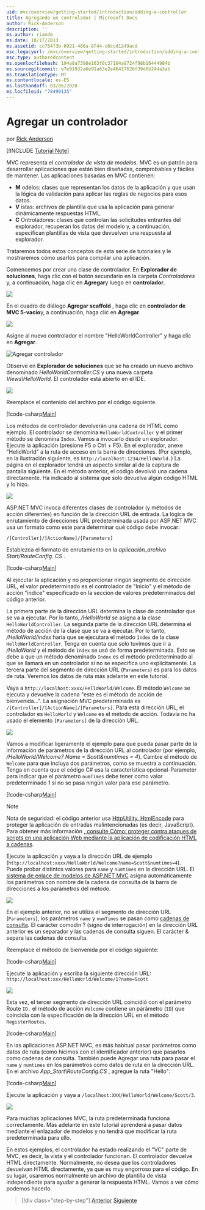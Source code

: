 ```yaml
---
uid: mvc/overview/getting-started/introduction/adding-a-controller
title: Agregando un controlador | Microsoft Docs
author: Rick-Anderson
description: ''
ms.author: riande
ms.date: 10/17/2013
ms.assetid: cc764f3b-6921-486a-8f44-c6ccd1249acd
msc.legacyurl: /mvc/overview/getting-started/introduction/adding-a-controller
msc.type: authoredcontent
ms.openlocfilehash: 194a8a7398e163f0c37164a8724f98b16444984b
ms.sourcegitcommit: e7e91932a6e91a63e2e46417626f39d6b244a3ab
ms.translationtype: MT
ms.contentlocale: es-ES
ms.lasthandoff: 03/06/2020
ms.locfileid: "78499135"
---
```

# <a name="adding-a-controller"></a>Agregar un controlador

por [Rick Anderson](https://twitter.com/RickAndMSFT)

[!INCLUDE [Tutorial Note](index.md)]

MVC representa el *controlador de vista de modelos*. MVC es un patrón para desarrollar aplicaciones que están bien diseñadas, comprobables y fáciles de mantener. Las aplicaciones basadas en MVC contienen:

- **M** odelos: clases que representan los datos de la aplicación y que usan la lógica de validación para aplicar las reglas de negocios para esos datos.
- **V** istas: archivos de plantilla que usa la aplicación para generar dinámicamente respuestas HTML.
- **C** Ontroladores: clases que controlan las solicitudes entrantes del explorador, recuperan los datos del modelo y, a continuación, especifican plantillas de vista que devuelven una respuesta al explorador.

Trataremos todos estos conceptos de esta serie de tutoriales y le mostraremos cómo usarlos para compilar una aplicación.

Comencemos por crear una clase de controlador. En **Explorador de soluciones**, haga clic con el botón secundario en la carpeta *Controladores* y, a continuación, haga clic en **Agregar**y luego en **controlador**.

![](adding-a-controller/_static/image1.png)

En el cuadro de diálogo **Agregar scaffold** , haga clic en **controlador de MVC 5-vacío**y, a continuación, haga clic en **Agregar**.

![](adding-a-controller/_static/image2.png)  

Asigne al nuevo controlador el nombre "HelloWorldController" y haga clic en **Agregar**.

![Agregar controlador](adding-a-controller/_static/image3.png)

Observe en **Explorador de soluciones** que se ha creado un nuevo archivo denominado *HelloWorldController.CS* y una nueva carpeta *Views\HelloWorld*. El controlador está abierto en el IDE.

![](adding-a-controller/_static/image4.png)

Reemplace el contenido del archivo por el código siguiente.

[!code-csharp[Main](adding-a-controller/samples/sample1.cs)]

Los métodos de controlador devolverán una cadena de HTML como ejemplo. El controlador se denomina `HelloWorldController` y el primer método se denomina `Index`. Vamos a invocarlo desde un explorador. Ejecute la aplicación (presione F5 o Ctrl + F5). En el explorador, anexe &quot;HelloWorld&quot; a la ruta de acceso en la barra de direcciones. (Por ejemplo, en la ilustración siguiente, es `http://localhost:1234/HelloWorld.`) La página en el explorador tendrá un aspecto similar al de la captura de pantalla siguiente. En el método anterior, el código devolvió una cadena directamente. Ha indicado al sistema que solo devuelva algún código HTML y lo hizo.

![](adding-a-controller/_static/image5.png)

ASP.NET MVC invoca diferentes clases de controlador (y métodos de acción diferentes) en función de la dirección URL de entrada. La lógica de enrutamiento de direcciones URL predeterminada usada por ASP.NET MVC usa un formato como este para determinar qué código debe invocar:

`/[Controller]/[ActionName]/[Parameters]`

Establezca el formato de enrutamiento en la *aplicación\_archivo Start/RouteConfig. CS* .

[!code-csharp[Main](adding-a-controller/samples/sample2.cs?highlight=7-8)]

Al ejecutar la aplicación y no proporcionar ningún segmento de dirección URL, el valor predeterminado es el controlador de "Inicio" y el método de acción "índice" especificado en la sección de valores predeterminados del código anterior.

La primera parte de la dirección URL determina la clase de controlador que se va a ejecutar. Por lo tanto, */HelloWorld* se asigna a la clase `HelloWorldController`. La segunda parte de la dirección URL determina el método de acción de la clase que se va a ejecutar. Por lo tanto, */HelloWorld/index* haría que se ejecutara el método `Index` de la clase `HelloWorldController`. Tenga en cuenta que solo tuvimos que ir a */HelloWorld* y el método de `Index` se usó de forma predeterminada. Esto se debe a que un método denominado `Index` es el método predeterminado al que se llamará en un controlador si no se especifica uno explícitamente. La tercera parte del segmento de dirección URL (`Parameters`) es para los datos de ruta. Veremos los datos de ruta más adelante en este tutorial.

Vaya a `http://localhost:xxxx/HelloWorld/Welcome`. El método `Welcome` se ejecuta y devuelve la cadena &quot;este es el método de acción de bienvenida...&quot;. La asignación MVC predeterminada es `/[Controller]/[ActionName]/[Parameters]`. Para esta dirección URL, el controlador es `HelloWorld` y `Welcome` es el método de acción. Todavía no ha usado el elemento `[Parameters]` de la dirección URL.

![](adding-a-controller/_static/image6.png)

Vamos a modificar ligeramente el ejemplo para que pueda pasar parte de la información de parámetros de la dirección URL al controlador (por ejemplo, */HelloWorld/Welcome? Name = Scott&amp;numtimes = 4*). Cambie el método de `Welcome` para que incluya dos parámetros, como se muestra a continuación. Tenga en cuenta que el código C# usa la característica opcional-Parameter para indicar que el parámetro `numTimes` debe tener como valor predeterminado 1 si no se pasa ningún valor para ese parámetro.

[!code-csharp[Main](adding-a-controller/samples/sample3.cs)]

> [!NOTE]
> Nota de seguridad: el código anterior usa [HttpUtility. HtmlEncode](https://msdn.microsoft.com/library/ee360286(v=vs.110).aspx) para proteger la aplicación de entradas malintencionadas (es decir, JavaScript). Para obtener más información [, consulte Cómo: proteger contra ataques de scripts en una aplicación Web mediante la aplicación de codificación HTML a cadenas](https://msdn.microsoft.com/library/a2a4yykt(v=vs.100).aspx).

 Ejecute la aplicación y vaya a la dirección URL de ejemplo (`http://localhost:xxxx/HelloWorld/Welcome?name=Scott&numtimes=4`). Puede probar distintos valores para `name` y `numtimes` en la dirección URL. El [sistema de enlace de modelos de ASP.NET MVC](http://odetocode.com/Blogs/scott/archive/2009/04/27/6-tips-for-asp-net-mvc-model-binding.aspx) asigna automáticamente los parámetros con nombre de la cadena de consulta de la barra de direcciones a los parámetros del método.

![](adding-a-controller/_static/image7.png)

En el ejemplo anterior, no se utiliza el segmento de dirección URL (`Parameters`), los parámetros `name` y `numTimes` se pasan como [cadenas de consulta](http://en.wikipedia.org/wiki/Query_string). El carácter comodín ? (signo de interrogación) en la dirección URL anterior es un separador y las cadenas de consulta siguen. El carácter &amp; separa las cadenas de consulta.

Reemplace el método de bienvenida por el código siguiente:

[!code-csharp[Main](adding-a-controller/samples/sample4.cs)]

Ejecute la aplicación y escriba la siguiente dirección URL: `http://localhost:xxx/HelloWorld/Welcome/1?name=Scott`

![](adding-a-controller/_static/image8.png)

Esta vez, el tercer segmento de dirección URL coincidió con el parámetro Route `ID.` el método de acción `Welcome` contiene un parámetro (`ID`) que coincidía con la especificación de la dirección URL en el método `RegisterRoutes`.

[!code-csharp[Main](adding-a-controller/samples/sample5.cs?highlight=7)]

En las aplicaciones ASP.NET MVC, es más habitual pasar parámetros como datos de ruta (como hicimos con el identificador anterior) que pasarlos como cadenas de consulta. También puede Agregar una ruta para pasar el `name` y `numtimes` en los parámetros como datos de ruta en la dirección URL. En el archivo *App\_Start\RouteConfig.CS* , agregue la ruta "Hello":

[!code-csharp[Main](adding-a-controller/samples/sample6.cs?highlight=13-16)]

Ejecute la aplicación y vaya a `/localhost:XXX/HelloWorld/Welcome/Scott/3`.

![](adding-a-controller/_static/image9.png)

Para muchas aplicaciones MVC, la ruta predeterminada funciona correctamente. Más adelante en este tutorial aprenderá a pasar datos mediante el enlazador de modelos y no tendrá que modificar la ruta predeterminada para ello.

En estos ejemplos, el controlador ha estado realizando el &quot;VC&quot; parte de MVC, es decir, la vista y el controlador funcionan. El controlador devuelve HTML directamente. Normalmente, no desea que los controladores devuelvan HTML directamente, ya que es muy engorroso para el código. En su lugar, usaremos normalmente un archivo de plantilla de vista independiente para ayudar a generar la respuesta HTML. Vamos a ver cómo podemos hacerlo.

> [!div class="step-by-step"]
> [Anterior](getting-started.md)
> [Siguiente](adding-a-view.md)
